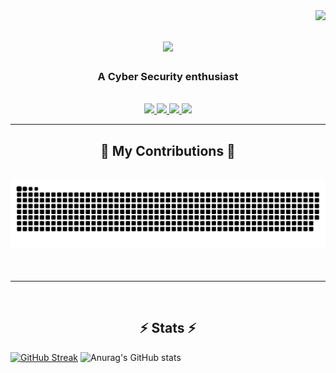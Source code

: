 <img align="right" src="https://visitor-badge.laobi.icu/badge?page_id=anshul-wali/anshul-wali" />

<h1 align="center">
    <img src="https://readme-typing-svg.herokuapp.com/?font=Righteous&size=35&center=true&vCenter=true&width=500&height=70&duration=4000&lines=Hi+There!+👋;+I'm+Anshul+Wali!;" />
</h1>

<h3 align="center">A Cyber Security enthusiast </h3>

<br/>

<!--  <div align="center">
 
 🔭 I’m currently working on **a marketplace**
 
 🌱 I’m currently learning **Docker, Supabase, AWS**

💬 Ask me about **Node.js, React, Firebase... or anything [here](https://github.com/salesp07/salesp07/issues)**

⚡ Fun fact **Game of Thrones Night's Watch cloaks are made from Ikea rugs**

 </div> -->
 
<div align="center"> 
  <a href="mailto:anshulwali2001@gmail.com">
    <img src="https://img.shields.io/badge/Gmail-333333?style=for-the-badge&logo=gmail&logoColor=red" />
  </a>
  <a href="https://www.linkedin.com/in/anshul-wali-7b0908212/" target="_blank">
    <img src="https://img.shields.io/badge/LinkedIn-0077B5?style=for-the-badge&logo=linkedin&logoColor=white" target="_blank" />
  </a>
    <a href="https://tryhackme.com/p/anxul" target="_blank">
    <img src="https://img.shields.io/badge/-TryHackMe-%23212C42?style=for-the-badge&logo=tryhackme&logoColor=white" target="_blank" />
  </a>
  <a>
    <a href="https://play.picoctf.org/users/Anshul_Wali" target="blank">
    <img src="[![PicoCTF](https://img.shields.io/badge/PicoCTF-Participant-blueviolet)](https://picoctf.org/)"/>
  </a>
</div>
 
<!--- <h2 align="center">⚒️ Languages-Frameworks-Tools ⚒️</h2>
<br/>
<div align="center">
    <img src="https://skillicons.dev/icons?i=linux,bootstrap,mui,html,css,vscode,github,figma,tailwind,git,r" />
    <img src="https://skillicons.dev/icons?i=nodejs,python,javascript,typescript,express,firebase,mongodb,c,java,nextjs,mysql,flask" /><br>
</div> --->

<hr/> 

<div align="center">
  <h2>🐍 My Contributions 🐍</h2>
  <br>
  <img alt="snake eating my contributions" src="https://raw.githubusercontent.com/anshul-wali/anshul-wali/output/github-contribution-grid-snake.svg" />
  <br/><br/><br/>
</div>

<hr/>
<br>

<!-- <div align=center>
  <img width=390 src="https://github-readme-streak-stats-anshul-wali.vercel.app/?user=anshul-wali&count_private=true&theme=react&border_radius=10" alt="streak stats"/>
  <img width=390 src="https://github-readme-stats-anshul-wali.vercel.app/api?username=anshul-wali&count_private=true&show_icons=true&theme=react&rank_icon=github&border_radius=10" alt="readme stats" />
  <br/>
  <img width=325 align="center" src="https://github-readme-stats-anshul-wali.vercel.app/api/top-langs/?username=anshul-wali&hide=HTML&langs_count=8&layout=compact&theme=react&border_radius=10&size_weight=0.5&count_weight=0.5&exclude_repo=github-readme-stats" alt="top langs" />
</div> -->

<h2 align="center">⚡ Stats ⚡</h2>

[![GitHub Streak](https://streak-stats.demolab.com?user=anshul-wali&theme=neon&date_format=j%20M%5B%20Y%5D)](https://git.io/streak-stats)
![Anurag's GitHub stats](https://github-readme-stats.vercel.app/api?username=anshul-wali&show_icons=true&theme=radical)
<!---![Anurag's GitHub stats](https://github-readme-stats.vercel.app/api?username=anshul-wali&show_icons=true&bg_color=00000000) --->

